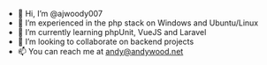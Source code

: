 - 👋 Hi, I’m @ajwoody007
- 👀 I’m experienced in the php stack on Windows and Ubuntu/Linux
- 🌱 I’m currently learning phpUnit, VueJS and Laravel
- 💞️ I’m looking to collaborate on backend projects
- 📫 You can reach me at andy@andywood.net

<!---
ajwoody007/ajwoody007 is a ✨ special ✨ repository because its `README.md` (this file) appears on your GitHub profile.
You can click the Preview link to take a look at your changes.
--->
